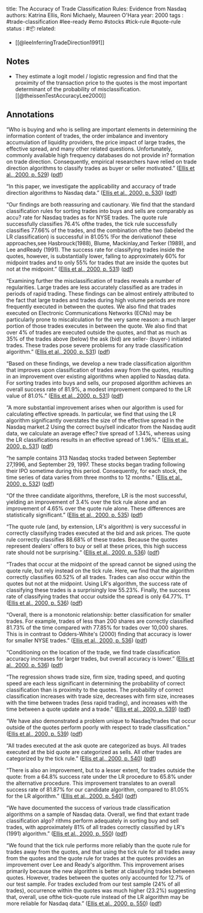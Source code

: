 
title: The Accuracy of Trade Classification Rules: Evidence from Nasdaq
authors: Katrina Ellis, Roni Michaely, Maureen O'Hara
year: 2000
tags : #trade-classification #lee-ready #emo #stocks #tick-rule #quote-rule 
status : #📦 
related:
- [[@leeInferringTradeDirection1991]]

## Notes
- They estimate a logit model / logistic regression and find that the proximity of the transaction price to the quotes is the most important determinant of the probability of misclassification. [[@theissenTestAccuracyLee2000]]

## Annotations

“Who is buying and who is selling are important elements in determining the information content of trades, the order imbalance and inventory accumulation of liquidity providers, the price impact of large trades, the effective spread, and many other related questions. Unfortunately, commonly available high frequency databases do not provide in? formation on trade direction. Consequently, empirical researchers have relied on trade direction algorithms to classify trades as buyer or seller motivated.” ([Ellis et al., 2000, p. 529](zotero://select/library/items/54BPHWMV)) ([pdf](zotero://open-pdf/library/items/TTB4YUW6?page=2&annotation=L65XADM3))

“In this paper, we investigate the applicability and accuracy of trade direction algorithms to Nasdaq data.” ([Ellis et al., 2000, p. 530](zotero://select/library/items/54BPHWMV)) ([pdf](zotero://open-pdf/library/items/TTB4YUW6?page=3&annotation=5QZKXMFZ))

“Our findings are both reassuring and cautionary. We find that the standard classification rules for sorting trades into buys and sells are comparably as accu? rate for Nasdaq trades as for NYSE trades. The quote rule successfully classifies 76.4% ofthe trades, the tick rule successfully classifies 77.66% of the trades, and the combination ofthe two (labeled the LR classification) is successful in 81.05% !For the derivationof these approaches,see Hasbrouck(1988), Blume, Mackinlay,and Terker (1989), and Lee andReady (1991). The success rate for classifying trades inside the quotes, however, is substantially lower, falling to approximately 60% for midpoint trades and to only 55% for trades that are inside the quotes but not at the midpoint.” ([Ellis et al., 2000, p. 531](zotero://select/library/items/54BPHWMV)) ([pdf](zotero://open-pdf/library/items/TTB4YUW6?page=4&annotation=GNU62MLW))

“Examining further the misclassification of trades reveals a number of regularities. Large trades are less accurately classified as are trades in periods of rapid trading. These findings can be almost entirely attributed to the fact that large trades and trades during high volume periods are more frequently executed in between the quotes. We also find that trades executed on Electronic Communications Networks (ECNs) may be particularly prone to miscalculation for the very same reason: a much larger portion of those trades executes in between the quote. We also find that over 4% of trades are executed outside the quotes, and that as much as 35% of the trades above (below) the ask (bid) are seller- (buyer-) initiated trades. These trades pose severe problems for any trade classification algorithm.” ([Ellis et al., 2000, p. 531](zotero://select/library/items/54BPHWMV)) ([pdf](zotero://open-pdf/library/items/TTB4YUW6?page=4&annotation=6Q3MXGWD))

“Based on these findings, we develop a new trade classification algorithm that improves upon classification of trades away from the quotes, resulting in an improvement over existing algorithms when applied to Nasdaq data. For sorting trades into buys and sells, our proposed algorithm achieves an overall success rate of 81.9%, a modest improvement compared to the LR value of 81.0%.” ([Ellis et al., 2000, p. 531](zotero://select/library/items/54BPHWMV)) ([pdf](zotero://open-pdf/library/items/TTB4YUW6?page=4&annotation=TBI6IDEA))

“A more substantial improvement arises when our algorithm is used for calculating effective spreads. In particular, we find that using the LR algorithm significantly overstates the size of the effective spread in the Nasdaq market.2 Using the correct buy/sell indicator from the Nasdaq audit data, we calculate an average effec? tive spread of 1.34%, whereas using the LR classifications results in an effective spread of 1.96%.” ([Ellis et al., 2000, p. 531](zotero://select/library/items/54BPHWMV)) ([pdf](zotero://open-pdf/library/items/TTB4YUW6?page=4&annotation=9VPBNHNN))

“he sample contains 313 Nasdaq stocks traded between September 27,1996, and September 29, 1997. These stocks began trading following their IPO sometime during this period. Consequently, for each stock, the time series of data varies from three months to 12 months.” ([Ellis et al., 2000, p. 532](zotero://select/library/items/54BPHWMV)) ([pdf](zotero://open-pdf/library/items/TTB4YUW6?page=5&annotation=ZQ5327VA))

“Of the three candidate algorithms, therefore, LR is the most successful, yielding an improvement of 3.4% over the tick rule alone and an improvement of 4.65% over the quote rule alone. These differences are statistically significant.” ([Ellis et al., 2000, p. 535](zotero://select/library/items/54BPHWMV)) ([pdf](zotero://open-pdf/library/items/TTB4YUW6?page=8&annotation=5HKKLQ5R))

“The quote rule (and, by extension, LR's algorithm) is very successful in correctly classifying trades executed at the bid and ask prices. The quote rule correctly classifies 88.68% of these trades. Because the quotes represent dealers' offers to buy or sell at these prices, this high success rate should not be surprising.” ([Ellis et al., 2000, p. 536](zotero://select/library/items/54BPHWMV)) ([pdf](zotero://open-pdf/library/items/TTB4YUW6?page=9&annotation=KLSHP9N3))

“Trades that occur at the midpoint of the spread cannot be signed using the quote rule, but rely instead on the tick rule. Here, we find that the algorithm correctly classifies 60.52% of all trades. Trades can also occur within the quotes but not at the midpoint. Using LR's algorithm, the success rate of classifying these trades is a surprisingly low 55.23%. Finally, the success rate of classifying trades that occur outside the spread is only 64.77%. T” ([Ellis et al., 2000, p. 536](zotero://select/library/items/54BPHWMV)) ([pdf](zotero://open-pdf/library/items/TTB4YUW6?page=9&annotation=SMPELREN))

“Overall, there is a monotonic relationship: better classification for smaller trades. For example, trades of less than 200 shares are correctly classified 81.73% of the time compared with 77.85% for trades over 10,000 shares. This is in contrast to Odders-White's (2000) finding that accuracy is lower for smaller NYSE trades.” ([Ellis et al., 2000, p. 536](zotero://select/library/items/54BPHWMV)) ([pdf](zotero://open-pdf/library/items/TTB4YUW6?page=9&annotation=SDMJDLDI))

“Conditioning on the location of the trade, we find trade classification accuracy increases for larger trades, but overall accuracy is lower.” ([Ellis et al., 2000, p. 536](zotero://select/library/items/54BPHWMV)) ([pdf](zotero://open-pdf/library/items/TTB4YUW6?page=9&annotation=E56HF6MG))

“The regression shows trade size, firm size, trading speed, and quoting speed are each less significant in determining the probability of correct classification than is proximity to the quotes. The probability of correct classification increases with trade size, decreases with firm size, increases with the time between trades (less rapid trading), and increases with the time between a quote update and a trade.” ([Ellis et al., 2000, p. 539](zotero://select/library/items/54BPHWMV)) ([pdf](zotero://open-pdf/library/items/TTB4YUW6?page=12&annotation=96FSFA7I))

“We have also demonstrated a problem unique to Nasdaq?trades that occur outside of the quotes perform poorly with respect to trade classification.” ([Ellis et al., 2000, p. 539](zotero://select/library/items/54BPHWMV)) ([pdf](zotero://open-pdf/library/items/TTB4YUW6?page=12&annotation=4A96AGZC))

“All trades executed at the ask quote are categorized as buys. All trades executed at the bid quote are categorized as sells. All other trades are categorized by the tick rule.” ([Ellis et al., 2000, p. 540](zotero://select/library/items/54BPHWMV)) ([pdf](zotero://open-pdf/library/items/TTB4YUW6?page=13&annotation=CUZ2F74R))

“There is also an improvement, but to a lesser extent, for trades outside the quote: from a 64.8% success rate under the LR procedure to 65.8% under the alternative procedure. This improvement translates to an overall success rate of 81.87% for our candidate algorithm, compared to 81.05% for the LR algorithm.” ([Ellis et al., 2000, p. 540](zotero://select/library/items/54BPHWMV)) ([pdf](zotero://open-pdf/library/items/TTB4YUW6?page=13&annotation=9TI52E9M))

“We have documented the success of various trade classification algorithms on a sample of Nasdaq data. Overall, we find that extant trade classification algo? rithms perform adequately in sorting buy and sell trades, with approximately 81% of all trades correctly classified by LR's (1991) algorithm.” ([Ellis et al., 2000, p. 550](zotero://select/library/items/54BPHWMV)) ([pdf](zotero://open-pdf/library/items/TTB4YUW6?page=23&annotation=LJTZVDBY))

“We found that the tick rule performs more reliably than the quote rule for trades away from the quotes, and that using the tick rule for all trades away from the quotes and the quote rule for trades at the quotes provides an improvement over Lee and Ready's algorithm. This improvement arises primarily because the new algorithm is better at classifying trades between quotes. However, trades between the quotes only accounted for 12.7% of our test sample. For trades excluded from our test sample (24% of all trades), occurrence within the quotes was much higher (23.2%) suggesting that, overall, use ofthe tick-quote rule instead of the LR algorithm may be more reliable for Nasdaq data.” ([Ellis et al., 2000, p. 550](zotero://select/library/items/54BPHWMV)) ([pdf](zotero://open-pdf/library/items/TTB4YUW6?page=23&annotation=M99Q5KIM))